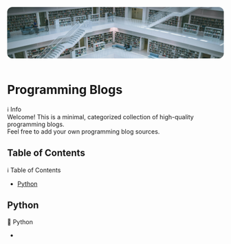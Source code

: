 <link rel="stylesheet" href="../css/general.css">

<div style="width:100%; height:120px; overflow:hidden; border-radius:12px;">
  <img src="../images/library.jpg" alt="Header" style="width:100%; object-fit:cover; object-position:center top; display:block;">
</div>

<br>

# Programming Blogs

<div class="callout callout-info">
  <div class="callout-title">
    <span class="callout-icon">ℹ️</span>
    Info
  </div>
  Welcome! This is a minimal, categorized collection of high-quality programming blogs.<br>
  Feel free to add your own programming blog sources.
</div>

## Table of Contents

<div class="callout callout-info">
  <div class="callout-title">
    <span class="callout-icon">ℹ️</span>
    Table of Contents
  </div>
  <ul>
    <li><a href="#python">Python</a></li>
  </ul>
</div>

## Python

<div class="callout callout-note">
  <div class="callout-title">
    <span class="callout-icon">🐍</span>
    Python
  </div>
  <ul>
    <li><a href=""></a></li>
  </ul>
</div>

